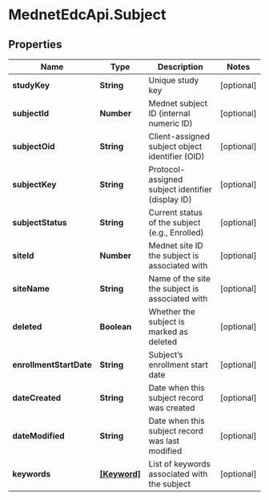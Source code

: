 # MednetEdcApi.Subject

## Properties

Name | Type | Description | Notes
------------ | ------------- | ------------- | -------------
**studyKey** | **String** | Unique study key | [optional] 
**subjectId** | **Number** | Mednet subject ID (internal numeric ID) | [optional] 
**subjectOid** | **String** | Client-assigned subject object identifier (OID) | [optional] 
**subjectKey** | **String** | Protocol-assigned subject identifier (display ID) | [optional] 
**subjectStatus** | **String** | Current status of the subject (e.g., Enrolled) | [optional] 
**siteId** | **Number** | Mednet site ID the subject is associated with | [optional] 
**siteName** | **String** | Name of the site the subject is associated with | [optional] 
**deleted** | **Boolean** | Whether the subject is marked as deleted | [optional] 
**enrollmentStartDate** | **String** | Subject’s enrollment start date | [optional] 
**dateCreated** | **String** | Date when this subject record was created | [optional] 
**dateModified** | **String** | Date when this subject record was last modified | [optional] 
**keywords** | [**[Keyword]**](Keyword.md) | List of keywords associated with the subject | [optional] 


